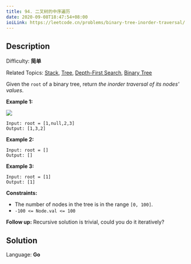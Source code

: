 ```yaml
---
title: 94. 二叉树的中序遍历
date: 2020-09-08T18:47:54+08:00
ioiLink: https://leetcode.cn/problems/binary-tree-inorder-traversal/
---
```


## Description

Difficulty: **简单**

Related Topics: [Stack](https://leetcode.cn/tag/https://leetcode.cn/tag/stack//), [Tree](https://leetcode.cn/tag/https://leetcode.cn/tag/tree//), [Depth-First Search](https://leetcode.cn/tag/https://leetcode.cn/tag/depth-first-search//), [Binary Tree](https://leetcode.cn/tag/https://leetcode.cn/tag/binary-tree//)


Given the `root` of a binary tree, return _the inorder traversal of its nodes' values_.

**Example 1:**

![](https://assets.leetcode.com/uploads/2020/09/15/inorder_1.jpg)

```
Input: root = [1,null,2,3]
Output: [1,3,2]
```

**Example 2:**

```
Input: root = []
Output: []
```

**Example 3:**

```
Input: root = [1]
Output: [1]
```

**Constraints:**

*   The number of nodes in the tree is in the range `[0, 100]`.
*   `-100 <= Node.val <= 100`

**Follow up:** Recursive solution is trivial, could you do it iteratively?

## Solution

Language: **Go**
